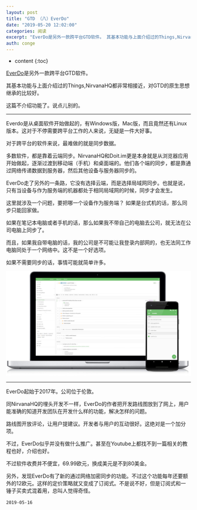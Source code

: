 ```yaml
---
layout: post
title: "GTD （八）EverDo"
date: "2019-05-20 12:02:00"
categories: 阅读
excerpt: "EverDo是另外一款跨平台GTD软件。 其基本功能与上面介绍过的Things,NirvanaHQ都非常相接近，对GTD的原生思想继承的比较好。..."
auth: conge
---
```

* content
{:toc}

[EverDo](https://everdo.net/)是另外一款跨平台GTD软件。

其基本功能与上面介绍过的Things,NirvanaHQ都非常相接近，对GTD的原生思想继承的比较好。

这篇不介绍功能了。说点儿别的。

------

Everdo是从桌面软件开始做起的，有Windows版，Mac版，而且竟然还有Linux版本。这对于不停需要跨平台工作的人来说，无疑是一件大好事。

对于跨平台的软件来说，最难做的就是同步数据。

多数软件，都是靠着云端同步。NirvanaHQ和Doit.im更是本身就是从浏览器应用开始做起，逐渐过渡到移动端（手机）和桌面端的。他们各个端的同步，都是靠通过网络传递数据到服务器，然后其他设备与服务器同步的。

EverDo走了另外的一条路，它没有选择云端，而是选择局域网同步。也就是说，只有当设备与作为服务端的机器都处于相同局域网的时候，同步才会发生。

这里就涉及一个问题，要把哪一个设备作为服务端？ 如果是台式机的话，那么同步只能回家做。

如果在笔记本电脑或者手机的话，那么如果我不带自己的电脑去公司，就无法在公司电脑上同步了。

而且，如果我自带电脑的话，我的公司是不可能让我登录内部网的，也无法同工作电脑同处于一个网络中。这不是一个好选项。

如果不需要同步的话，事情可能就简单许多。

![](/assets/images/阅读/118382-d140c51b881caac1.png)


-------------

EverDo起始于2017年。公司位于伦敦。

同NirvanaHQ的埋头开发不一样，EverDo的作者把开发路线图放到了网上，用户能准确的知道开发团队在开发什么样的功能，解决怎样的问题。

路线图开放评论，让用户提建议。开发者与用户的互动很好。这绝对是一个加分项。

不过，EverDo似乎并没有做什么推广。甚至在Youtube上都找不到一篇相关的教程也好，介绍也好。

不过软件收费并不便宜，69.99欧元，换成美元是不到80美金。

另外，发现EverDo有了新的通过网络加密同步的功能。不过这个功能每年还要额外的12欧元。这样的定价策略就又变成了订阅式。不是说不好，但是订阅式和一锤子买卖式混着用，总叫人觉得奇怪。

```
2019-05-16
```
